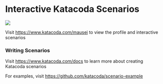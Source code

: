 # Interactive Katacoda Scenarios

[![](http://shields.katacoda.com/katacoda/mausei/count.svg)](https://www.katacoda.com/mausei "Get your profile on Katacoda.com")

Visit https://www.katacoda.com/mausei to view the profile and interactive scenarios

### Writing Scenarios
Visit https://www.katacoda.com/docs to learn more about creating Katacoda scenarios

For examples, visit https://github.com/katacoda/scenario-example
